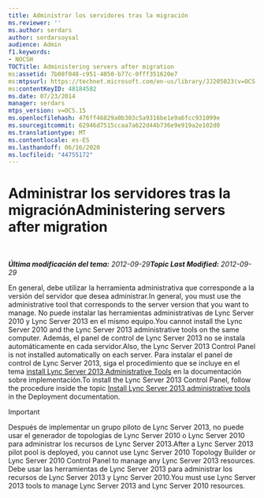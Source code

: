 ```yaml
---
title: Administrar los servidores tras la migración
ms.reviewer: ''
ms.author: serdars
author: serdarsoysal
audience: Admin
f1.keywords:
- NOCSH
TOCTitle: Administering servers after migration
ms:assetid: 7b08f048-c951-4050-b77c-0fff351620e7
ms:mtpsurl: https://technet.microsoft.com/en-us/library/JJ205023(v=OCS.15)
ms:contentKeyID: 48184582
ms.date: 07/23/2014
manager: serdars
mtps_version: v=OCS.15
ms.openlocfilehash: 476ff46829a0b303c5a9316be1e9a6fcc931099e
ms.sourcegitcommit: 62946d7515ccaa7a622d44b736e9e919a2e102d0
ms.translationtype: MT
ms.contentlocale: es-ES
ms.lasthandoff: 06/16/2020
ms.locfileid: "44755172"
---
```

<div data-xmlns="http://www.w3.org/1999/xhtml">

<div class="topic" data-xmlns="http://www.w3.org/1999/xhtml" data-msxsl="urn:schemas-microsoft-com:xslt" data-cs="https://msdn.microsoft.com/">

<div data-asp="https://msdn2.microsoft.com/asp">

# <a name="administering-servers-after-migration"></a><span data-ttu-id="3fb1b-102">Administrar los servidores tras la migración</span><span class="sxs-lookup"><span data-stu-id="3fb1b-102">Administering servers after migration</span></span>

</div>

<div id="mainSection">

<div id="mainBody">

<span> </span>

<span data-ttu-id="3fb1b-103">_**Última modificación del tema:** 2012-09-29_</span><span class="sxs-lookup"><span data-stu-id="3fb1b-103">_**Topic Last Modified:** 2012-09-29_</span></span>

<span data-ttu-id="3fb1b-104">En general, debe utilizar la herramienta administrativa que corresponde a la versión del servidor que desea administrar.</span><span class="sxs-lookup"><span data-stu-id="3fb1b-104">In general, you must use the administrative tool that corresponds to the server version that you want to manage.</span></span> <span data-ttu-id="3fb1b-105">No puede instalar las herramientas administrativas de Lync Server 2010 y Lync Server 2013 en el mismo equipo.</span><span class="sxs-lookup"><span data-stu-id="3fb1b-105">You cannot install the Lync Server 2010 and the Lync Server 2013 administrative tools on the same computer.</span></span> <span data-ttu-id="3fb1b-106">Además, el panel de control de Lync Server 2013 no se instala automáticamente en cada servidor.</span><span class="sxs-lookup"><span data-stu-id="3fb1b-106">Also, the Lync Server 2013 Control Panel is not installed automatically on each server.</span></span> <span data-ttu-id="3fb1b-107">Para instalar el panel de control de Lync Server 2013, siga el procedimiento que se incluye en el tema [install Lync Server 2013 Administrative Tools](lync-server-2013-install-lync-server-administrative-tools.md) en la documentación sobre implementación.</span><span class="sxs-lookup"><span data-stu-id="3fb1b-107">To install the Lync Server 2013 Control Panel, follow the procedure inside the topic [Install Lync Server 2013 administrative tools](lync-server-2013-install-lync-server-administrative-tools.md) in the Deployment documentation.</span></span>

<div>


> [!IMPORTANT]  
> <span data-ttu-id="3fb1b-108">Después de implementar un grupo piloto de Lync Server 2013, no puede usar el generador de topologías de Lync Server 2010 o Lync Server 2010 para administrar los recursos de Lync Server 2013.</span><span class="sxs-lookup"><span data-stu-id="3fb1b-108">After a Lync Server 2013 pilot pool is deployed, you cannot use Lync Server 2010 Topology Builder or Lync Server 2010 Control Panel to manage any Lync Server 2013 resources.</span></span> <span data-ttu-id="3fb1b-109">Debe usar las herramientas de Lync Server 2013 para administrar los recursos de Lync Server 2013 y Lync Server 2010.</span><span class="sxs-lookup"><span data-stu-id="3fb1b-109">You must use Lync Server 2013 tools to manage Lync Server 2013 and Lync Server 2010 resources.</span></span>



</div>

</div>

<span> </span>

</div>

</div>

</div>

